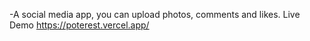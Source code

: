 -A social media app, you can upload photos, comments and likes.
Live Demo
https://poterest.vercel.app/

